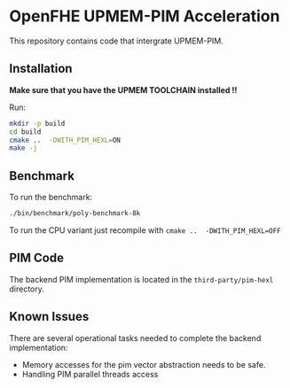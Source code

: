 # OpenFHE UPMEM-PIM Acceleration
This repository contains code that intergrate UPMEM-PIM.

## Installation

**Make sure that you have the UPMEM TOOLCHAIN installed !!**

Run:

```bash
mkdir -p build  
cd build  
cmake ..  -DWITH_PIM_HEXL=ON
make -j
```

## Benchmark

To run the benchmark:

```bash
./bin/benchmark/poly-benchmark-8k
```

To run the CPU variant just recompile with `cmake ..  -DWITH_PIM_HEXL=OFF`

## PIM Code

The backend PIM implementation is located in the `third-party/pim-hexl` directory.

## Known Issues

There are several operational tasks needed to complete the backend implementation:
- Memory accesses for the pim vector abstraction needs to be safe.
- Handling PIM parallel threads access
